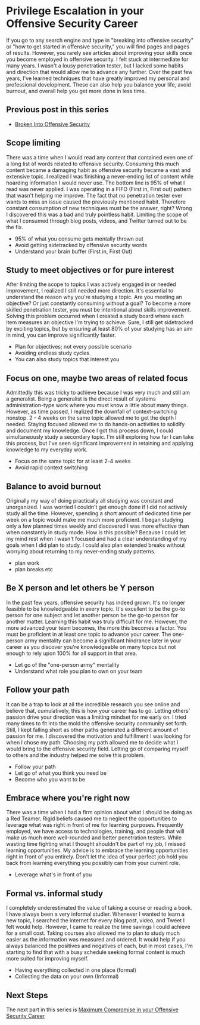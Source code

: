 # Privilege Escalation in your Offensive Security Career

If you go to any search engine and type in "breaking into offensive security" or "how to get started in offensive security," you will find pages and pages of results. However, you rarely see articles about improving your skills once you become employed in offensive security. I felt stuck at intermediate for many years. I wasn't a lousy penetration tester, but I lacked some habits and direction that would allow me to advance any further. Over the past few years, I've learned techniques that have greatly improved my personal and professional development. These can also help you balance your life, avoid burnout, and overall help you get more done in less time.

## Previous post in this series
* [Broken Into Offensive Security](https://github.com/sneakerhax/Posts/blob/main/posts/Broken_into_Offensive_Security.md)

## Scope limiting

There was a time when I would read any content that contained even one of a long list of words related to offensive security. Consuming this much content became a damaging habit as offensive security became a vast and extensive topic. I realized I was finishing a never-ending list of content while hoarding information I would never use. The bottom line is 95% of what I read was never applied. I was operating in a FIFO (First in, First out) pattern that wasn't helping me improve. The fact that no penetration tester ever wants to miss an issue caused the previously mentioned habit. Therefore constant consumption of new techniques must be the answer, right? Wrong I discovered this was a bad and truly pointless habit. Limiting the scope of what I consumed through blog posts, videos, and Twitter turned out to be the fix.

* 95% of what you consume gets mentally thrown out
* Avoid getting sidetracked by offensive security words
* Understand your brain buffer (First in, First Out)

## Study to meet objectives or for pure interest

After limiting the scope to topics I was actively engaged in or needed improvement, I realized I still needed more direction. It's essential to understand the reason why you're studying a topic. Are you meeting an objective? Or just constantly consuming without a goal? To become a more skilled penetration tester, you must be intentional about skills improvement. Solving this problem occurred when I created a study board where each item measures an objective I'm trying to achieve. Sure, I still get sidetracked by exciting topics, but by ensuring at least 80% of your studying has an aim in mind, you can improve significantly faster.

* Plan for objectives; not every possible scenario
* Avoiding endless study cycles
* You can also study topics that interest you

## Focus on one, maybe two areas of related focus

Admittedly this was tricky to achieve because I was very much and still am a generalist. Being a generalist is the direct result of systems administration-type work where you must know a little about many things. However, as time passed, I realized the downfall of context-switching nonstop. 2 - 4 weeks on the same topic allowed me to get the depth I needed. Staying focused allowed me to do hands-on activities to solidify and document my knowledge. Once I got this process down, I could simultaneously study a secondary topic. I'm still exploring how far I can take this process, but I've seen significant improvement in retaining and applying knowledge to my everyday work.

* Focus on the same topic for at least 2-4 weeks
* Avoid rapid context switching

## Balance to avoid burnout

Originally my way of doing practically all studying was constant and unorganized. I was worried I couldn't get enough done if I did not actively study all the time. However, spending a short amount of dedicated time per week on a topic would make me much more proficient. I began studying only a few planned times weekly and discovered I was more effective than when constantly in study mode. How is this possible? Because I could let my mind rest when I wasn't focused and had a clear understanding of my goals when I did plan to study. I could also plan extended breaks without worrying about returning to my never-ending study patterns.

* plan work
* plan breaks etc

## Be X person and let others be Y person

In the past few years, offensive security has indeed grown. It's no longer feasible to be knowledgeable in every topic. It's excellent to be the go-to person for one subject and let another person be the go-to person for another matter. Learning this habit was truly difficult for me. However, the more advanced your team becomes, the more this becomes a factor. You must be proficient in at least one topic to advance your career. The one-person army mentality can become a significant hindrance later in your career as you discover you're knowledgeable on many topics but not enough to rely upon 100% for all support in that area.

* Let go of the "one-person army" mentality
* Understand what role you plan to own on your team

## Follow your path

It can be a trap to look at all the incredible research you see online and believe that, cumulatively, this is how your career has to go. Letting others' passion drive your direction was a limiting mindset for me early on. I tried many times to fit into the mold the offensive security community set forth. Still, I kept falling short as other paths generated a different amount of passion for me. I discovered the motivation and fulfillment I was looking for when I chose my path. Choosing my path allowed me to decide what I would bring to the offensive security field. Letting go of comparing myself to others and the industry helped me solve this problem.

* Follow your path
* Let go of what you think you need be
* Become who you want to be

## Embrace where you're right now

There was a time when I had a firm opinion about what I should be doing as a Red Teamer. Rigid beliefs caused me to neglect the opportunities to leverage what was right in front of me for learning purposes. Frequently employed, we have access to technologies, training, and people that will make us much more well-rounded and better penetration testers. While wasting time fighting what I thought shouldn't be part of my job, I missed learning opportunities. My advice is to embrace the learning opportunities right in front of you entirely. Don't let the idea of your perfect job hold you back from learning everything you possibly can from your current role.

* Leverage what's in front of you

## Formal vs. informal study

I completely underestimated the value of taking a course or reading a book. I have always been a very informal studier. Whenever I wanted to learn a new topic, I searched the internet for every blog post, video, and Tweet I felt would help. However, I came to realize the time savings I could achieve for a small cost. Taking courses also allowed me to plan to study much easier as the information was measured and ordered. It would help if you always balanced the positives and negatives of each, but in most cases, I'm starting to find that with a busy schedule seeking formal content is much more suited for improving myself.

* Having everything collected in one place (formal)
* Collecting the data on your own (Informal)

## Next Steps
The next part in this series is [Maximum Compromise in your Offensive Security Career](https://github.com/sneakerhax/Posts/blob/main/posts/Maximum_Compromise_in_your_offensive_security_career.md)
